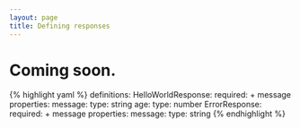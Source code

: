 ```yaml
---
layout: page
title: Defining responses
---
```


# Coming soon. 

{% highlight yaml %}
    definitions:
      HelloWorldResponse:
        required:
          + message
        properties:
          message:
            type: string
          age:
            type: number
      ErrorResponse:
        required:
          + message
        properties:
          message:
            type: string
{% endhighlight %}